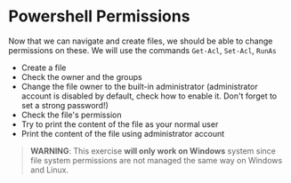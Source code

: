 # Powershell Permissions

Now that we can navigate and create files, we should be able to change permissions on these. We will use the commands `Get-Acl`, `Set-Acl`, `RunAs`

- Create a file
- Check the owner and the groups
- Change the file owner to the built-in administrator (administrator account is disabled by default, check how to enable it. Don't forget to set a strong password!)
- Check the file's permission
- Try to print the content of the file as your normal user
- Print the content of the file using administrator account

> **WARNING**: This exercise **will only work on Windows** system since file system permissions are not managed the same way on Windows and Linux.
